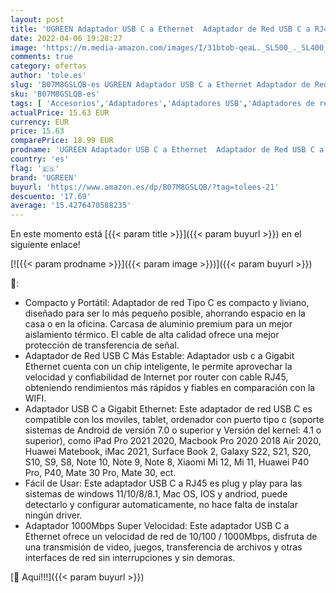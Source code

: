 ```yaml
---
layout: post
title: 'UGREEN Adaptador USB C a Ethernet  Adaptador de Red USB C a RJ45 Gigabit Ethernet LAN Tarjeta de Red 1000 Mbps Compatible con iPad Pro Macbook Pro Air 2020 iMac 2021 Galaxy S22 S21 S20 y Xiaomi Mi12'
date: 2022-04-06 19:28:27
image: 'https://m.media-amazon.com/images/I/31btob-qeaL._SL500_._SL400_.jpg'
comments: true
category: ofertas
author: 'tole.es'
slug: 'B07M8GSLQB-es UGREEN Adaptador USB C a Ethernet Adaptador de Red USB C a...'
sku: 'B07M8GSLQB-es'
tags: [ 'Accesorios','Adaptadores','Adaptadores USB','Adaptadores de red','Adaptadores de red USB','Dispositivos de red','Informática','ipad','ugreen', ]
actualPrice: 15.63 EUR
currency: EUR
price: 15.63
comparePrice: 18.99 EUR
prodname: 'UGREEN Adaptador USB C a Ethernet  Adaptador de Red USB C a RJ45 Gigabit Ethernet LAN Tarjeta de Red 1000 Mbps Compatible con iPad Pro Macbook Pro Air 2020 iMac 2021 Galaxy S22 S21 S20 y Xiaomi Mi12'
country: 'es'
flag: '🇪🇸'
brand: 'UGREEN'
buyurl: 'https://www.amazon.es/dp/B07M8GSLQB/?tag=tolees-21'
descuento: '17.69'
average: '15.4276470588235'
---
```


En este momento está [{{< param title >}}]({{< param buyurl >}}) en el siguiente enlace!

[![{{< param prodname >}}]({{< param image >}})]({{< param buyurl >}})

🔎:

- Compacto y Portátil: Adaptador de red Tipo C es compacto y liviano, diseñado para ser lo más pequeño posible, ahorrando espacio en la casa o en la oficina. Carcasa de aluminio premium para un mejor aislamiento térmico. El cable de alta calidad ofrece una mejor protección de transferencia de señal.
- Adaptador de Red USB C Más Estable: Adaptador usb c a Gigabit Ethernet cuenta con un chip inteligente, le permite aprovechar la velocidad y confiabilidad de Internet por router con cable RJ45, obteniendo rendimientos más rápidos y fiables en comparación con la WIFI.
- Adaptador USB C a Gigabit Ethernet: Este adaptador de red USB C es compatible con los moviles, tablet, ordenador con puerto tipo c (soporte sistemas de Android de versión 7.0 o superior y Versión del kernel: 4.1 o superior), como iPad Pro 2021 2020, Macbook Pro 2020 2018 Air 2020, Huawei Matebook, iMac 2021, Surface Book 2, Galaxy S22, S21, S20, S10, S9, S8, Note 10, Note 9, Note 8, Xiaomi Mi 12, Mi 11, Huawei P40 Pro, P40, Mate 30 Pro, Mate 30, ect.
- Fácil de Usar: Este adaptador USB C a RJ45 es plug y play para las sistemas de windows 11/10/8/8.1, Mac OS, IOS y andriod, puede detectarlo y configurar automaticamente, no hace falta de instalar ningún driver.
- Adaptador 1000Mbps Super Velocidad: Este adaptador USB C a Ethernet ofrece un velocidad de red de 10/100 / 1000Mbps, disfruta de una transmisión de video, juegos, transferencia de archivos y otras interfaces de red sin interrupciones y sin demoras.

[🛒 Aquí!!!]({{< param buyurl >}})
